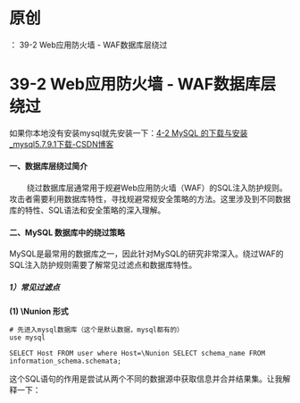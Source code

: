 # 原创
：  39-2 Web应用防火墙 - WAF数据库层绕过

# 39-2 Web应用防火墙 - WAF数据库层绕过

如果你本地没有安装mysql就先安装一下：[4-2 MySQL 的下载与安装_mysql5.7.9.1下载-CSDN博客](https://blog.csdn.net/weixin_43263566/article/details/133841689) 

#### 一、数据库层绕过简介

        绕过数据库层通常用于规避Web应用防火墙（WAF）的SQL注入防护规则。攻击者需要利用数据库特性，寻找规避常规安全策略的方法。这里涉及到不同数据库的特性、SQL语法和安全策略的深入理解。

#### 二、MySQL 数据库中的绕过策略

MySQL是最常用的数据库之一，因此针对MySQL的研究非常深入。绕过WAF的SQL注入防护规则需要了解常见过滤点和数据库特性。

##### 1）常见过滤点

**(1) \Nunion 形式**

```
# 先进入mysql数据库（这个是默认数据，mysql都有的）
use mysql

SELECT Host FROM user where Host=\Nunion SELECT schema_name FROM information_schema.schemata;
```

这个SQL语句的作用是尝试从两个不同的数据源中获取信息并合并结果集。让我解释一下：
